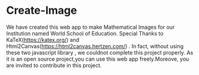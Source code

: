 # Create-Image
We have created this web app to make Mathematical Images for our Institution named World School of Education. Special Thanks to KaTeX(https://katex.org/) and Html2Canvas(https://html2canvas.hertzen.com/) . In fact, without using these two javascript library , we couldnot complete this project properly.
As it is an open source project,you can use this web app freely.Moreove, you are invited to contribute in this project.
